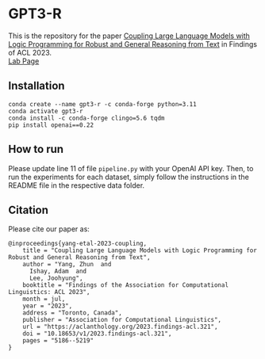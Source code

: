 # GPT3-R
This is the repository for the paper [Coupling Large Language Models with Logic Programming for Robust and General Reasoning from Text](https://aclanthology.org/2023.findings-acl.321.pdf) in Findings of ACL 2023.  
[Lab Page](https://azreasoners.github.io/ARG-webpage/)
## Installation
```
conda create --name gpt3-r -c conda-forge python=3.11
conda activate gpt3-r
conda install -c conda-forge clingo=5.6 tqdm
pip install openai==0.22
```

## How to run
Please update line 11 of file `pipeline.py` with your OpenAI API key. Then, to run the experiments for each dataset, simply follow the instructions in the README file in the respective data folder.

## Citation
Please cite our paper as:
```
@inproceedings{yang-etal-2023-coupling,
    title = "Coupling Large Language Models with Logic Programming for Robust and General Reasoning from Text",
    author = "Yang, Zhun  and
      Ishay, Adam  and
      Lee, Joohyung",
    booktitle = "Findings of the Association for Computational Linguistics: ACL 2023",
    month = jul,
    year = "2023",
    address = "Toronto, Canada",
    publisher = "Association for Computational Linguistics",
    url = "https://aclanthology.org/2023.findings-acl.321",
    doi = "10.18653/v1/2023.findings-acl.321",
    pages = "5186--5219"
}
```
